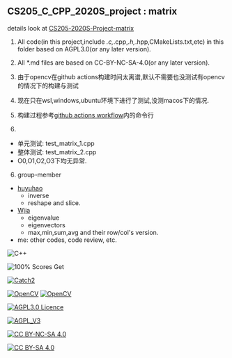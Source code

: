 <!--
 * @Organization: SUSTech
 * @Author: nanoseeds
 * @Date: 2020-05-07 10:59:03
 * @LastEditTime: 2021-06-30 21:29:08
 * @License: CC-BY-NC-SA_V4_0 or any later version 
 -->
## CS205_C_CPP_2020S_project : matrix  

details look at [CS205-2020S-Project-matrix](material/README.md)

1. All code(in this project,include *.c,*.cpp,*.h,*.hpp,CMakeLists.txt,etc) in this folder based on AGPL3.0(or any later version).

2. All *.md files are based on CC-BY-NC-SA-4.0(or any later version).


3. 由于opencv在github actions构建时间太离谱,默认不需要也没测试有opencv的情况下的构建与测试

4. 现在只在wsl,windows,ubuntu环境下进行了测试,没测macos下的情况.

5. 构建过程参考[github actions workflow](./../../.github/workflows/compile.yaml)内的命令行

6. 
  + 单元测试: test_matrix_1.cpp
  + 整体测试: test_matrix_2.cpp
  + O0,O1,O2,O3下均无异常.

6. group-member
  + [huyuhao](https://github.com/huyuhao412)
    + inverse
    + reshape and slice.  
  + [Wjia](https://github.com/Wjia0628)
    + eigenvalue
    + eigenvectors
    + max,min,sum,avg and their row/col's version.
  + me: other codes, code review, etc.

![C++](https://img.shields.io/badge/C%2B%2B-20-orange)

![100% Scores Get](https://img.shields.io/badge/Score-100%25-green)

[![Catch2](https://img.shields.io/badge/Catch2-2.12.2-orange)][Catch2_2.12.2]

[![OpenCV](https://img.shields.io/badge/OpenCV-3.4.10-orange)][OpenCV_3.4.10] [![OpenCV](https://img.shields.io/badge/OpenCV-4.2.0-orange)][OpenCV_4.2.0] 

[![AGPL3.0 Licence](https://img.shields.io/badge/License-AGPL_V3-orange)][agpl_3_0]

[![AGPL_V3](https://www.gnu.org/graphics/agplv3-with-text-162x68.png)][agpl_3_0]

[![CC BY-NC-SA 4.0](https://img.shields.io/badge/License-CC%20BY--NC--SA%204.0-orange)][cc_by_nc_sa_4_0]

[![CC BY-SA 4.0][cc_by_nc_sa_4_0_image]][cc_by_nc_sa_4_0]

[cc_by_nc_sa_4_0]: https://creativecommons.org/licenses/by-nc-sa/4.0/

[cc_by_nc_sa_4_0_image]: https://licensebuttons.net/l/by-nc-sa/4.0/88x31.png

[agpl_3_0]: https://opensource.org/licenses/AGPL-3.0

[Catch2_2.12.2]: https://github.com/catchorg/Catch2/releases/tag/v2.12.2

[OpenCV_3.4.10]: https://github.com/opencv/opencv/releases/tag/3.4.10

[OpenCV_4.2.0]: https://github.com/opencv/opencv/releases/tag/4.2.0